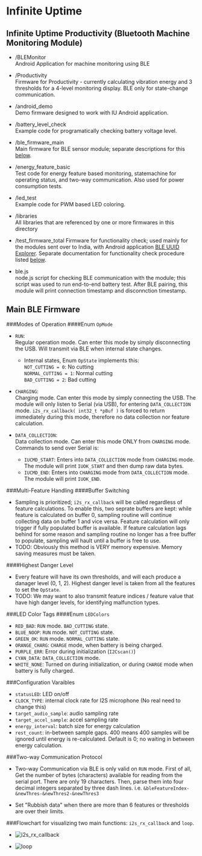 # Infinite Uptime

## Infinite Uptime Productivity (Bluetooth Machine Monitoring Module)

  * /BLEMonitor  
    Android Application for machine monitoring using BLE

  * /Productivity  
    Firmware for Productivity - currently calculating vibration energy and 3 thresholds for a 4-level monitoring display. BLE only for state-change communication.

  * /android_demo  
    Demo firmware designed to work with IU Android application.

  * /battery_level_check  
    Example code for programatically checking battery voltage level.

  * /ble_firmware_main  
    Main firmware for BLE sensor module; separate descriptions for this [below](#main-ble-firmware).

  * /energy_feature_basic  
    Test code for energy feature based monitoring, statemachine for operating status, and two-way communication. Also used for power consumption tests.

  * /led_test  
    Example code for PWM based LED coloring.  

  * /libraries  
    All libraries that are referenced by one or more firmwares in this directory

  * /test_firmware_total
    Firmware for functionality check; used mainly for the modules sent over to India, with Android application [BLE UUID Explorer](https://play.google.com/store/apps/details?id=ghostysoft.bleuuidexplorer). Separate documentation for functionality check procedure listed [below](#data-collection-procedure).

  * ble.js  
	node.js script for checking BLE communication with the module; this script was used to run end-to-end battery test. After BLE pairing, this module will print connection timestamp and disconnction timestamp.

## Main BLE Firmware
###Modes of Operation
####Enum `OpMode`
* `RUN`:  
  Regular operation mode. Can enter this mode by simply disconnecting the USB. Will transmit via BLE when internal state changes.
  * Internal states, Enum `OpState` implements this:  
    `NOT_CUTTING = 0`: No cutting  
    `NORMAL_CUTTING = 1`: Normal cutting  
    `BAD_CUTTING = 2`: Bad cutting
* `CHARGING`:  
  Charging mode. Can enter this mode by simply connecting the USB. The module will only listen to Serial (via USB), for entering `DATA_COLLECTION` mode. `i2s_rx_callback( int32_t *pBuf )` is forced to return immediately during this mode, therefore no data collection nor feature calculation.

* `DATA_COLLECTION`:  
  Data collection mode. Can enter this mode ONLY from `CHARGING` mode. Commands to send over Serial is:
  * `IUCMD_START`: Enters into `DATA_COLLECTION` mode from `CHARGING` mode. The module will print `IUOK_START` and then dump raw data bytes.
  * `IUCMD_END`: Enters into `CHARGING` mode from `DATA_COLLECTION` mode. The module will print `IUOK_END`.

###Multi-Feature Handling
####Buffer Switching
* Sampling is prioritized; `i2s_rx_callback` will be called regardless of feature calculations. To enable this, two seprate buffers are kept: while feature is calculated on buffer 0, sampling routine will continue collecting data on buffer 1 and vice versa. Feature calculation will only trigger if fully populated buffer is available. If feature calculation lags behind for some reason and sampling routine no longer has a free buffer to populate, sampling will hault until a buffer is free to use.
* TODO: Obviously this method is VERY memory expensive. Memory saving measures must be taken.

####Highest Danger Level
* Every feature will have its own thresholds, and will each produce a danager level (0, 1, 2). Highest danger level is taken from all the features to set the `OpState`.
* TODO: We may want to also transmit feature indices / feature value that have high danger levels, for identifying malfunction types.

###LED Color Tags
####Enum `LEDColors`
* `RED_BAD`: `RUN` mode. `BAD_CUTTING` state.
* `BLUE_NOOP`: `RUN` mode. `NOT_CUTTING` state.
* `GREEN_OK`: `RUN` mode. `NORMAL_CUTTING` state.
* `ORANGE_CHARG`: `CHARGE` mode, when battery is being charged.
* `PURPLE_ERR`: Error during initialization (`I2Cscan()`)
* `CYAN_DATA`: `DATA_COLLECTION` mode.
* `WHITE_NONE`: Turned on during initialization, or during `CHARGE` mode when battery is fully charged.

###Configuration Varaibles
  * `statusLED`: LED on/off
  * `CLOCK_TYPE`: internal clock rate for I2S microphone (No real need to change this)
  * `target_audio_sample`: audio sampling rate
  * `target_accel_sample`: accel sampling rate
  * `energy_interval`: batch size for energy calculation
  * `rest_count`: in-between sample gaps. 400 means 400 samples will be ignored until energy is re-calculated. Default is 0; no waiting in between energy calculation.

###Two-way Communication Protocol
* Two-way Communication via BLE is only valid on `RUN` mode. First of all, Get the number of bytes (characters) available for reading from the serial port. There are only 19 characters. Then, parse them into four decimal integers separated by three dash lines. i.e. `&bleFeatureIndex-&newThres-&newThres2-&newThres3`

* Set "Rubbish data" when there are more than 6 features or thresholds are over their limits.

###Flowchart for visualizing two main functions: `i2s_rx_callback` and `loop`.

* ![i2s_rx_callback](https://raw.githubusercontent.com/username/projectname/branch/path/to/img.png)

* ![loop](https://raw.githubusercontent.com/username/projectname/branch/path/to/img.png)

